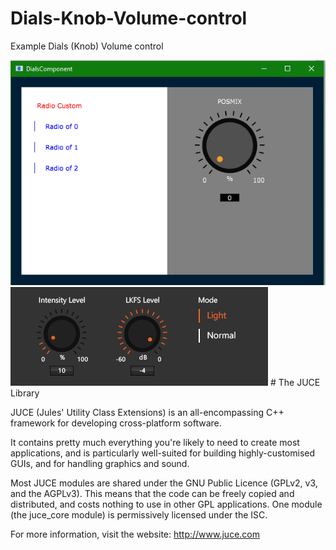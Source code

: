 # Dials-Knob-Volume-control
Example Dials (Knob) Volume control

<img src="https://github.com/dinhkhoidang/Dials-Knob-Volume-control/blob/master/Dial%20control.png"/>

<img src="https://github.com/dinhkhoidang/Dials-Knob-Volume-control/blob/master/KnobControls.png"/>
# The JUCE Library

JUCE (Jules' Utility Class Extensions) is an all-encompassing 
C++ framework for developing cross-platform software.

It contains pretty much everything you're likely to need to create
most applications, and is particularly well-suited for building 
highly-customised GUIs, and for handling graphics and sound.

Most JUCE modules are shared under the GNU Public Licence 
(GPLv2, v3, and the AGPLv3). This means that the code can 
be freely copied and distributed, and costs nothing to use 
in other GPL applications. One module (the juce_core module) 
is permissively licensed under the ISC.

For more information, visit the website:
http://www.juce.com
